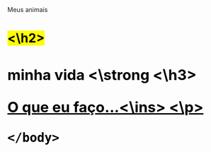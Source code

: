 <DOCTYPE html>
<html lang="pt-br">
    <head> 
       <meta charseat="utf-8> 
       <meta name="VIEWPORT"content="width=device-width,initial- scale = 1.0"
       <title>Meus animais</title>
    </head>
    <body>
        <h1> <mark tyle = "backgroun - color:green programação <\mark> <\h1>
        <h2> mark tyle = "backgroun - color:yellon = exercicio
        <\mark> <\h2>
        <h3 tyle= "pont - size :40 px"> <STRONG> minha vida
        <\strong <\h3>
        <p> <ins>O que eu faço...<\ins> <\p>



            
    </body>
</html>
        
